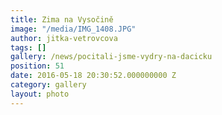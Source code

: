 ```yaml
---
title: Zima na Vysočině
image: "/media/IMG_1408.JPG"
author: jitka-vetrovcova
tags: []
gallery: /news/pocitali-jsme-vydry-na-dacicku
position: 51
date: 2016-05-18 20:30:52.000000000 Z
category: gallery
layout: photo
---
```

